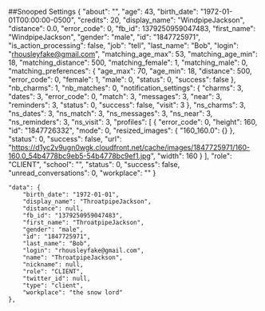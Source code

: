 ##Snooped Settings
{
    "about": "", 
    "age": 43, 
    "birth_date": "1972-01-01T00:00:00-0500", 
    "credits": 20, 
    "display_name": "WindpipeJackson", 
    "distance": 0.0, 
    "error_code": 0, 
    "fb_id": 1379250959047483, 
    "first_name": "WindpipeJackson", 
    "gender": "male", 
    "id": "1847725971", 
    "is_action_processing": false, 
    "job": "tell", 
    "last_name": "Bob", 
    "login": "rhousleyfake@gmail.com", 
    "matching_age_max": 53, 
    "matching_age_min": 18, 
    "matching_distance": 500, 
    "matching_female": 1, 
    "matching_male": 0, 
    "matching_preferences": {
        "age_max": 70, 
        "age_min": 18, 
        "distance": 500, 
        "error_code": 0, 
        "female": 1, 
        "male": 0, 
        "status": 0, 
        "success": false
    }, 
    "nb_charms": 1, 
    "nb_matches": 0, 
    "notification_settings": {
        "charms": 3, 
        "dates": 3, 
        "error_code": 0, 
        "match": 3, 
        "messages": 3, 
        "near": 3, 
        "reminders": 3, 
        "status": 0, 
        "success": false, 
        "visit": 3
    }, 
    "ns_charms": 3, 
    "ns_dates": 3, 
    "ns_match": 3, 
    "ns_messages": 3, 
    "ns_near": 3, 
    "ns_reminders": 3, 
    "ns_visit": 3, 
    "profiles": [
        {
            "error_code": 0, 
            "height": 160, 
            "id": "1847726332", 
            "mode": 0, 
            "resized_images": {
                "160_160.0": {}
            }, 
            "status": 0, 
            "success": false, 
            "url": "https://d1yc2v9ugn0wgk.cloudfront.net/cache/images/1847725971/160-160.0_54b4778bc9eb5-54b4778bc9ef1.jpg", 
            "width": 160
        }
    ], 
    "role": "CLIENT", 
    "school": "", 
    "status": 0, 
    "success": false, 
    "unread_conversations": 0, 
    "workplace": ""
}


    "data": {
        "birth_date": "1972-01-01", 
        "display_name": "ThroatpipeJackson", 
        "distance": null, 
        "fb_id": "1379250959047483", 
        "first_name": "ThroatpipeJackson", 
        "gender": "male", 
        "id": "1847725971", 
        "last_name": "Bob", 
        "login": "rhousleyfake@gmail.com", 
        "name": "ThroatpipeJackson", 
        "nickname": null, 
        "role": "CLIENT", 
        "twitter_id": null, 
        "type": "client", 
        "workplace": "the snow lord"
    }, 
